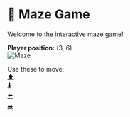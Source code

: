 # 🧩 Maze Game  
Welcome to the interactive maze game!

**Player position:** (3, 6)  
![Maze](https://recognize-instructor-criteria-other.trycloudflare.com/images/pos_3_6.png?t=1760504302820)

Use these to move:  
[⬆️](https://recognize-instructor-criteria-other.trycloudflare.com/move/3_6_w)  
[⬇️](https://recognize-instructor-criteria-other.trycloudflare.com/move/3_6_s)  
[⬅️](https://recognize-instructor-criteria-other.trycloudflare.com/move/3_6_a)  
[➡️](https://recognize-instructor-criteria-other.trycloudflare.com/move/3_6_d)
